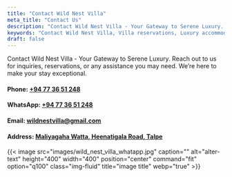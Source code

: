 ```yaml
---
title: "Contact Wild Nest Villa"
meta_title: "Contact Us"
description: "Contact Wild Nest Villa - Your Gateway to Serene Luxury. Reach out to us for inquiries, reservations, or any assistance you may need. We’re here to make your stay exceptional."
keywords: "Contact Wild Nest Villa, Villa reservations, Luxury accommodation,Sri Lanka getaway, Customer support,Vacation inquiries, Booking assistance,Villa amenities, AirBnB Villa, AirBnb Accommodation, Villa in Booking.com, Book Villa, Private pool,"
draft: false
---
```


Contact Wild Nest Villa - Your Gateway to Serene Luxury. Reach out to us for inquiries, reservations, or any assistance you may need. We’re here to make your stay exceptional.

#### Phone: [**+94 77 36 51 248**](tel:+94773651248)
#### WhatsApp: [**+94 77 36 51 248**](https://wa.me/message/54MTK46EN7RTL1)
#### Email: [wildnestvilla@gmail.com](mailto:wildnestvilla@gmail.com)
#### Address: [Maliyagaha Watta, Heenatigala Road, Talpe](https://maps.app.goo.gl/TDEUErGdCif8VfGr7)

{{< image src="images/wild_nest_villa_whatapp.jpg" caption="" alt="alter-text" height="400" width="400" position="center" command="fit" option="q100" class="img-fluid" title="image title"  webp="true" >}}

<br>

